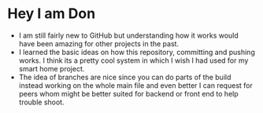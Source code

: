 # Hey I am Don 
 
- I am still fairly new to GitHub but understanding how it works would have been amazing for other projects in the past.
- I learned the basic ideas on how this repository, committing and pushing works. I think its a pretty cool system in which I wish I had used for my smart home project. 
- The idea of branches are nice since you can do parts of the build instead working on the whole main file and even better I can request for peers whom might be better suited for backend or front end to help trouble shoot. 

